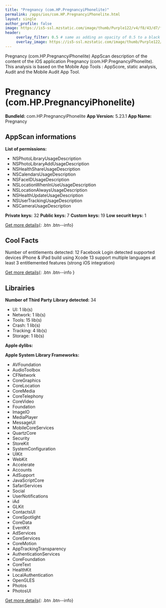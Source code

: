 ```yaml
---
title: "Pregnancy (com.HP.PregnancyiPhonelite)"
permalink: /apps/ios/com.HP.PregnancyiPhonelite.html
layout: single
author_profile: false
image: https://is5-ssl.mzstatic.com/image/thumb/Purple122/v4/f8/43/d7/f843d7e7-34a8-15cf-db05-e66da3812512/AppIcon-1x_U007emarketing-0-6-0-85-220.png/512x512bb.jpg
header: 
     overlay_filter: 0.5 # same as adding an opacity of 0.5 to a black background
     overlay_image: https://is5-ssl.mzstatic.com/image/thumb/Purple122/v4/f8/43/d7/f843d7e7-34a8-15cf-db05-e66da3812512/AppIcon-1x_U007emarketing-0-6-0-85-220.png/512x512bb.jpg
---
```

Pregnancy (com.HP.PregnancyiPhonelite) AppScan description of the content of the iOS application Pregnancy (com.HP.PregnancyiPhonelite). This analysis is based on the Mobile App Tools : AppScore, static analysis, Audit and the Mobile Audit App Tool.

# Pregnancy (com.HP.PregnancyiPhonelite)

**BundleId:** com.HP.PregnancyiPhonelite
**App Version:** 5.23.1
**App Name:** Pregnancy


## AppScan informations 

**List of permissions:** 
- NSPhotoLibraryUsageDescription
- NSPhotoLibraryAddUsageDescription
- NSHealthShareUsageDescription
- NSCalendarsUsageDescription
- NSFaceIDUsageDescription
- NSLocationWhenInUseUsageDescription
- NSLocationAlwaysUsageDescription
- NSHealthUpdateUsageDescription
- NSUserTrackingUsageDescription
- NSCameraUsageDescription
  
  
**Private keys:** 32
**Public keys:** 7
**Custom keys:** 19
**Low securit keys:** 1
  
[Get more details](/pricing.html){: .btn .btn--info}

## Cool Facts

Number of entitlements detected: 12
Facebook Login detected
supported devices iPhone & iPad
build using Xcode 13
support multiple languages
at least 3 entitlemented features (strong iOS integration)
  
[Get more details](/pricing.html){: .btn .btn--info }

## Librairies 
**Number of Third Party Library detected:** 34
- UI: 1 lib(s)
- Network: 1 lib(s)
- Tools: 15 lib(s)
- Crash: 1 lib(s)
- Tracking: 4 lib(s)
- Storage: 1 lib(s)


**Apple dylibs:**


**Apple System Library Frameworks:**
- AVFoundation
- AudioToolbox
- CFNetwork
- CoreGraphics
- CoreLocation
- CoreMedia
- CoreTelephony
- CoreVideo
- Foundation
- ImageIO
- MediaPlayer
- MessageUI
- MobileCoreServices
- QuartzCore
- Security
- StoreKit
- SystemConfiguration
- UIKit
- WebKit
- Accelerate
- Accounts
- AdSupport
- JavaScriptCore
- SafariServices
- Social
- UserNotifications
- iAd
- GLKit
- ContactsUI
- CoreSpotlight
- CoreData
- EventKit
- AdServices
- CoreServices
- CoreMotion
- AppTrackingTransparency
- AuthenticationServices
- CoreFoundation
- CoreText
- HealthKit
- LocalAuthentication
- OpenGLES
- Photos
- PhotosUI


  
[Get more details](/pricing.html){: .btn .btn--info}

